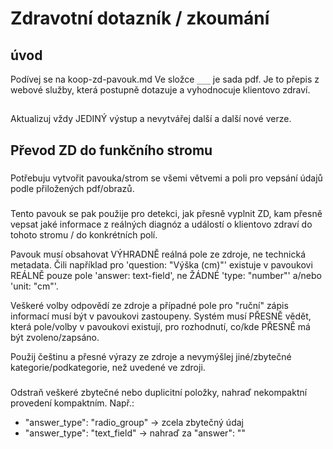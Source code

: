 # Zdravotní dotazník / zkoumání
## úvod
Podívej se na koop-zd-pavouk.md
Ve složce `___` je sada pdf.
Je to přepis z webové služby, která postupně dotazuje a vyhodnocuje klientovo zdraví.

##
Aktualizuj vždy JEDINÝ výstup a nevytvářej další a další nové verze.

## Převod ZD do funkčního stromu
###
Potřebuju vytvořit pavouka/strom se všemi větvemi a poli pro vepsání údajů podle přiložených pdf/obrazů.

###
Tento pavouk se pak použije pro detekci, jak přesně vyplnit ZD, kam přesně vepsat jaké informace z reálných diagnóz a událostí o klientovo zdraví do tohoto stromu / do konkrétních polí.

Pavouk musí obsahovat VÝHRADNĚ reálná pole ze zdroje, ne technická metadata.
Čili například pro 'question: "Výška (cm)"' existuje v pavoukovi REÁLNĚ pouze pole 'answer: text-field', ne ŽÁDNÉ 'type: "number"' a/nebo 'unit: "cm"'.

Veškeré volby odpovědí ze zdroje a případné pole pro "ruční" zápis informací musí být v pavoukovi zastoupeny. Systém musí PŘESNĚ vědět, která pole/volby v pavoukovi existují, pro rozhodnutí, co/kde PŘESNĚ má být zvoleno/zapsáno.

Použij češtinu a přesné výrazy ze zdroje a nevymýšlej jiné/zbytečné kategorie/podkategorie, než uvedené ve zdroji.

###
Odstraň veškeré zbytečné nebo duplicitní položky, nahraď nekompaktní provedení kompaktním. Např.:
- "answer_type": "radio_group" → zcela zbytečný údaj
- "answer_type": "text_field" → nahraď za "answer": ""

###
